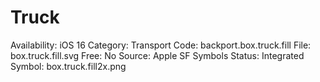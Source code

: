 # Truck

Availability: iOS 16
Category: Transport
Code: backport.box.truck.fill
File: box.truck.fill.svg
Free: No
Source: Apple SF Symbols
Status: Integrated
Symbol: box.truck.fill2x.png